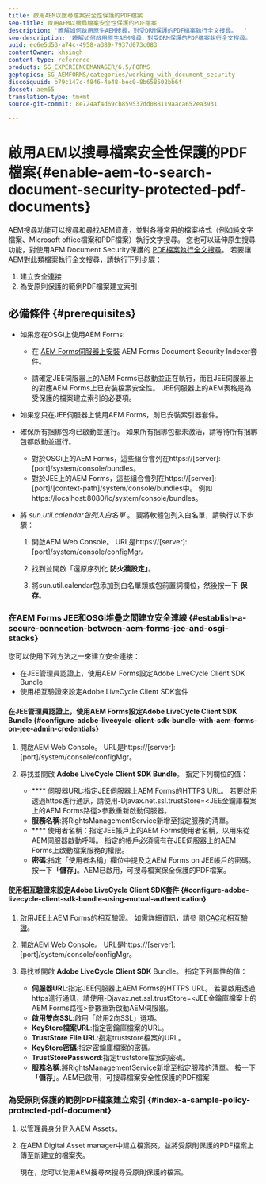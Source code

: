 ```yaml
---
title: 啟用AEM以搜尋檔案安全性保護的PDF檔案
seo-title: 啟用AEM以搜尋檔案安全性保護的PDF檔案
description: '瞭解如何啟用原生AEM搜尋，對受DRM保護的PDF檔案執行全文搜尋。  '
seo-description: '瞭解如何啟用原生AEM搜尋，對受DRM保護的PDF檔案執行全文搜尋。  '
uuid: ec6e5d53-a74c-4958-a389-7937d073c083
contentOwner: khsingh
content-type: reference
products: SG_EXPERIENCEMANAGER/6.5/FORMS
geptopics: SG_AEMFORMS/categories/working_with_document_security
discoiquuid: b79c147c-f846-4e48-bec0-8b658502bb6f
docset: aem65
translation-type: tm+mt
source-git-commit: 8e724af4d69cb859537dd088119aaca652ea3931

---
```



# 啟用AEM以搜尋檔案安全性保護的PDF檔案{#enable-aem-to-search-document-security-protected-pdf-documents}

AEM搜尋功能可以搜尋和尋找AEM資產，並對各種常用的檔案格式（例如純文字檔案、Microsoft office檔案和PDF檔案）執行文字搜尋。 您也可以延伸原生搜尋功能，對使用AEM Document Security保護的 [PDF檔案執行全文搜尋](../../forms/using/admin-help/document-security.md)。 若要讓AEM對此類檔案執行全文搜尋，請執行下列步驟：

1. 建立安全連接
1. 為受原則保護的範例PDF檔案建立索引

## 必備條件 {#prerequisites}

* 如果您在OSGi上使用AEM Forms:

   * 在 [AEM Forms伺服器上安裝](https://helpx.adobe.com/aem-forms/kb/aem-forms-releases.html) AEM Forms Document Security Indexer套件。

   * 請確定JEE伺服器上的AEM Forms已啟動並正在執行，而且JEE伺服器上的對應AEM Forms上已安裝檔案安全性。 JEE伺服器上的AEM表格是為受保護的檔案建立索引的必要項。

* 如果您只在JEE伺服器上使用AEM Forms，則已安裝索引器套件。
* 確保所有捆綁包均已啟動並運行。 如果所有捆綁包都未激活，請等待所有捆綁包都啟動並運行。

   * 對於OSGi上的AEM Forms，這些組合會列在https://[server]:[port]/system/console/bundles。
   * 對於JEE上的AEM Forms，這些組合會列在https://[server]:[port]/[context-path]/system/console/bundles中。 例如https://localhost:8080/lc/system/console/bundles。

* 將 *sun.util.calendar包列入白名單* 。 要將軟體包列入白名單，請執行以下步驟：

   1. 開啟AEM Web Console。 URL是https://[server]:[port]/system/console/configMgr。
   1. 找到並開啟「還原序列化 **防火牆設定」**。

   1. 將sun.util.calendar包添加到白名單類或包前置詞欄位，然後按一下 **保存**。

### 在AEM Forms JEE和OSGi堆疊之間建立安全連線 {#establish-a-secure-connection-between-aem-forms-jee-and-osgi-stacks}

您可以使用下列方法之一來建立安全連接：

* 在JEE管理員認證上，使用AEM Forms設定Adobe LiveCycle Client SDK Bundle
* 使用相互驗證來設定Adobe LiveCycle Client SDK套件

#### 在JEE管理員認證上，使用AEM Forms設定Adobe LiveCycle Client SDK Bundle {#configure-adobe-livecycle-client-sdk-bundle-with-aem-forms-on-jee-admin-credentials}

1. 開啟AEM Web Console。 URL是https://[server]:[port]/system/console/configMgr。
1. 尋找並開啟 **Adobe LiveCycle Client SDK Bundle**。 指定下列欄位的值：

   * **** 伺服器URL:指定JEE伺服器上AEM Forms的HTTPS URL。 若要啟用透過https進行通訊，請使用-Djavax.net.ssl.trustStore=&lt;JEE金鑰庫檔案上的AEM Forms路徑>參數重新啟動伺服器。
   * **服務名稱**:將RightsManagementService新增至指定服務的清單。
   * **** 使用者名稱：指定JEE帳戶上的AEM Forms使用者名稱，以用來從AEM伺服器啟動呼叫。 指定的帳戶必須擁有在JEE伺服器上的AEM Forms上啟動檔案服務的權限。
   * **密碼**:指定「使用者名稱」欄位中提及之AEM Forms on JEE帳戶的密碼。
   按一下&#x200B;**「儲存」**。AEM已啟用，可搜尋檔案保全保護的PDF檔案。

#### 使用相互驗證來設定Adobe LiveCycle Client SDK套件 {#configure-adobe-livecycle-client-sdk-bundle-using-mutual-authentication}

1. 啟用JEE上AEM Forms的相互驗證。 如需詳細資訊，請參 [閱CAC和相互驗證](https://helpx.adobe.com/livecycle/kb/cac-mutual-authentication.html)。
1. 開啟AEM Web Console。 URL是https://[server]:[port]/system/console/configMgr。
1. 尋找並開啟 **Adobe LiveCycle Client SDK** Bundle。 指定下列屬性的值：

   * **伺服器URL**:指定JEE伺服器上AEM Forms的HTTPS URL。 若要啟用透過https進行通訊，請使用-Djavax.net.ssl.trustStore=&lt;JEE金鑰庫檔案上的AEM Forms路徑>參數重新啟動AEM伺服器。
   * **啟用雙向SSL**:啟用「啟用2向SSL」選項。
   * **KeyStore檔案URL**:指定密鑰庫檔案的URL。
   * **TrustStore FIle URL**:指定truststore檔案的URL。
   * **KeyStore密碼**:指定密鑰庫檔案的密碼。
   * **TrustStorePassword**:指定truststore檔案的密碼。
   * **服務名稱**:將RightsManagementService新增至指定服務的清單。
   按一下&#x200B;**「儲存」**。AEM已啟用，可搜尋檔案安全性保護的PDF檔案

### 為受原則保護的範例PDF檔案建立索引 {#index-a-sample-policy-protected-pdf-document}

1. 以管理員身分登入AEM Assets。
1. 在AEM Digital Asset manager中建立檔案夾，並將受原則保護的PDF檔案上傳至新建立的檔案夾。

   現在，您可以使用AEM搜尋來搜尋受原則保護的檔案。

